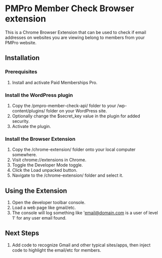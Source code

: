 # PMPro Member Check Browser extension

This is a Chrome Browser Extension that can be used to check if email addresses on websites you are viewing belong to members from your PMPro website.

## Installation

### Prerequisites
1. Install and activate Paid Memberships Pro.

### Install the WordPress plugin
1. Copy the /pmpro-member-check-api/ folder to your /wp-content/plugins/ folder on your WordPress site.
1. Optionally change the $secret_key value in the plugin for added security.
1. Activate the plugin.

### Install the Browser Extension
1. Copy the /chrome-extension/ folder onto your local computer somewhere.
1. Visit chrome://extensions in Chrome.
1. Toggle the Developer Mode toggle.
1. Click the Load unpacked button.
1. Navigate to the /chrome-extension/ folder and select it.

## Using the Extension
1. Open the developer toolbar console.
1. Load a web page like gmail/etc.
1. The console will log something like 'email@domain.com is a user of level 1' for any user email found.

## Next Steps
1. Add code to recognize Gmail and other typical sites/apps, then inject code to highlight the email/etc for members.

